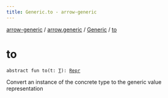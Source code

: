 ```yaml
---
title: Generic.to - arrow-generic
---
```


[arrow-generic](../../index.html) / [arrow.generic](../index.html) / [Generic](index.html) / [to](./to.html)

# to

`abstract fun to(t: `[`T`](index.html#T)`): `[`Repr`](index.html#Repr)

Convert an instance of the concrete type to the generic value representation

